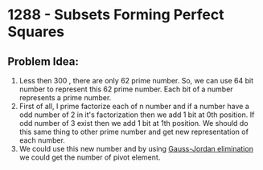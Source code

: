 # 1288 - Subsets Forming Perfect Squares
##  Problem Idea:

 1. Less then 300 , there are only 62 prime number. So, we can use 64 bit number to represent this 62 prime number. Each bit of a number represents a prime number.
 2. First of all, I prime factorize each of n number and if a number have a odd number of 2 in it's factorization then we add 1 bit at 0th position. If odd number of 3 exist then we add 1 bit at 1th position. We should do this same thing to other prime number and get new representation of each number.
 3. We could use this new number and by using [Gauss-Jordan elimination](https://cp-algorithms.com/linear_algebra/linear-system-gauss.html) we could get the number of pivot element.


<!--stackedit_data:
eyJoaXN0b3J5IjpbLTEyNTk1MDgwMDIsLTEwMjgwOTA0NDhdfQ
==
-->